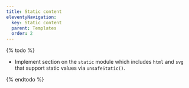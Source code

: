 ```yaml
---
title: Static content
eleventyNavigation:
  key: Static content
  parent: Templates
  order: 2
---
```


{% todo %}

* Implement section on the `static` module which includes `html` and `svg` that support static values via `unsafeStatic()`.

{% endtodo %}
